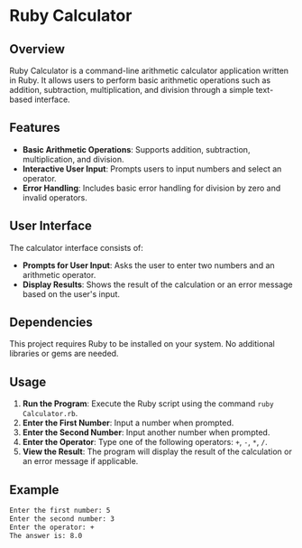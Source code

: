 # Ruby Calculator

## Overview

Ruby Calculator is a command-line arithmetic calculator application written in Ruby. It allows users to perform basic arithmetic operations such as addition, subtraction, multiplication, and division through a simple text-based interface.

## Features

- **Basic Arithmetic Operations**: Supports addition, subtraction, multiplication, and division.
- **Interactive User Input**: Prompts users to input numbers and select an operator.
- **Error Handling**: Includes basic error handling for division by zero and invalid operators.

## User Interface

The calculator interface consists of:
- **Prompts for User Input**: Asks the user to enter two numbers and an arithmetic operator.
- **Display Results**: Shows the result of the calculation or an error message based on the user's input.

## Dependencies

This project requires Ruby to be installed on your system. No additional libraries or gems are needed.

## Usage

1. **Run the Program**: Execute the Ruby script using the command `ruby Calculator.rb`.
2. **Enter the First Number**: Input a number when prompted.
3. **Enter the Second Number**: Input another number when prompted.
4. **Enter the Operator**: Type one of the following operators: `+`, `-`, `*`, `/`.
5. **View the Result**: The program will display the result of the calculation or an error message if applicable.

## Example

```sh
Enter the first number: 5
Enter the second number: 3
Enter the operator: +
The answer is: 8.0
